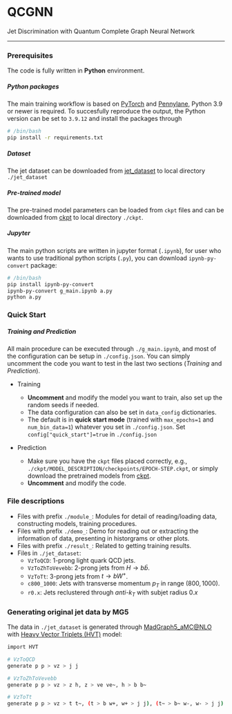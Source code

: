 # QCGNN
Jet Discrimination with Quantum Complete Graph Neural Network

---
### Prerequisites
The code is fully written in **Python** environment.

##### Python packages
The main training workflow is based on [PyTorch](https://pytorch.org) and [Pennylane](https://pennylane.ai), Python 3.9 or newer is required. To succesfully reproduce the output, the Python version can be set to `3.9.12` and install the packages through
```bash
# /bin/bash
pip install -r requirements.txt
```

##### Dataset
The jet dataset can be downloaded from [jet_dataset](https://drive.google.com/drive/folders/1Q6pTv3qgT0HE5wgR11qDokBvL2qpoP1a?usp=share_link) to local directory `./jet_dataset`

##### Pre-trained model
The pre-trained model parameters can be loaded from `ckpt` files and can be downloaded from [ckpt](https://drive.google.com/drive/folders/1K6Ox448EbpGtZFI-6_jadwMWIbCRG0Oj?usp=share_link) to local directory `./ckpt`.

##### Jupyter
The main python scripts are written in jupyter format (`.ipynb`), for user who wants to use traditional python scripts (`.py`), you can download `ipynb-py-convert` package:
```bash
# /bin/bash
pip install ipynb-py-convert
ipynb-py-convert g_main.ipynb a.py
python a.py
```

### Quick Start
##### Training and Prediction
All main procedure can be executed through `./g_main.ipynb`, and most of the configuration can be setup in `./config.json`. You can simply uncomment the code you want to test in the last two sections (*Training* and *Prediction*).

- Training
    - **Uncomment** and modify the model you want to train, also set up the random seeds if needed.
    - The data configuration can also be set in `data_config` dictionaries. 
    - The default is in **quick start mode** (trained with `max_epochs=1` and `num_bin_data=1`) whatever you set in `./config.json`. Set `config["quick_start"]=true` in `./config.json`

- Prediction
  - Make sure you have the `ckpt` files placed correctly, e.g., `./ckpt/MODEL_DESCRIPTION/checkpoints/EPOCH-STEP.ckpt`, or simply download the pretrained models from [ckpt](https://drive.google.com/drive/folders/1K6Ox448EbpGtZFI-6_jadwMWIbCRG0Oj?usp=share_link).
  - **Uncomment** and modify the code.

### File descriptions
- Files with prefix `./module_`: Modules for detail of reading/loading data, constructing models, training procedures.
- Files with prefix `./demo_`: Demo for reading out or extracting the information of data, presenting in historgrams or other plots.
- Files with prefix `./result_`: Related to getting training results.
- Files in `./jet_dataset`:
  - `VzToQCD`: 1-prong light quark QCD jets.
  - `VzToZhToVevebb`: 2-prong jets from $H\rightarrow b\bar{b}$.
  - `VzToTt`: 3-prong jets from $t\rightarrow bW^+$.
  - `c800_1000`: Jets with transverse momentum $p_T$ in range $(800,1000)$.
  - `r0.x`: Jets reclustered through *anti-$k_T$* with subjet radius $0.x$

### Generating original jet data by MG5
The data in `./jet_dataset` is generated through [MadGraph5_aMC@NLO](https://launchpad.net/mg5amcnlo) with [Heavy Vector Triplets (HVT)](https://hepmdb.soton.ac.uk/index.php?mod=user&act=showmodel&id=0214.0151) model:
```bash
import HVT

# VzToQCD
generate p p > vz > j j

# VzToZhToVevebb
generate p p > vz > z h, z > ve ve~, h > b b~

# VzToTt
generate p p > vz > t t~, (t > b w+, w+ > j j), (t~ > b~ w-, w- > j j)
```